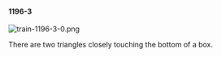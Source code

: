 #### 1196-3
![train-1196-3-0.png](https://github.com/lil-lab/nlvr/raw/master/nlvr/train/images/1/train-1196-3-0.png "train-1196-3-0.png")

There are two triangles closely touching the bottom of a box.
